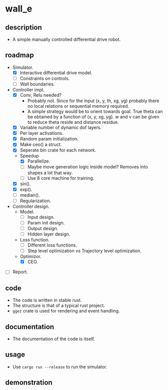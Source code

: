 # wall\_e

## description
- A simple manually controlled differential drive robot.

## roadmap
- Simulator.
    - [x] Interactive differential drive model.
    - [ ] Constraints on controls.
    - [ ] Wall boundaries.
- Controller impl.
    - [x] Conv, Relu needed?
        - Probably not. Since for the input (x, y, th, xg, yg) probably there no local relations or sequential memory required.
        - A simple strategy would be to orient towards goal. True theta can be obtained by a function of (x, y, xg, yg). w and v can be given to reduce theta reside and distance residue.
    - [x] Variable number of dynamic dof layers.
    - [x] Per layer activations.
    - [x] Random param initialization.
    - [x] Make ceo() a struct.
    - [x] Seperate bin crate for each network.
    - Speedup
        - [x] Parallelize.
        - [ ] Maybe move generation logic inside model? Removes into shapes a lot that way.
        - [ ] Use 8 core machine for training.
    - [x] sin().
    - [x] exp().
    - [ ] median().
    - [ ] Regularization.
- Controller design.
    - Model.
        - [ ] Input design.
        - [ ] Param init design.
        - [ ] Output design.
        - [ ] Hidden layer design.
    - Loss function.
        - [ ] Different loss functions.
        - [ ] Step level optimization vs Trajectory level optimization.
    - Optimizor.
        - [x] CEO.
- [ ] Report.

## code
- The code is written in stable rust.
- The structure is that of a typical rust project.
- `ggez` crate is used for rendering and event handling.

## documentation
- The documentation of the code is itself.

## usage
- Use `cargo run --release` to run the simulator.

## demonstration

